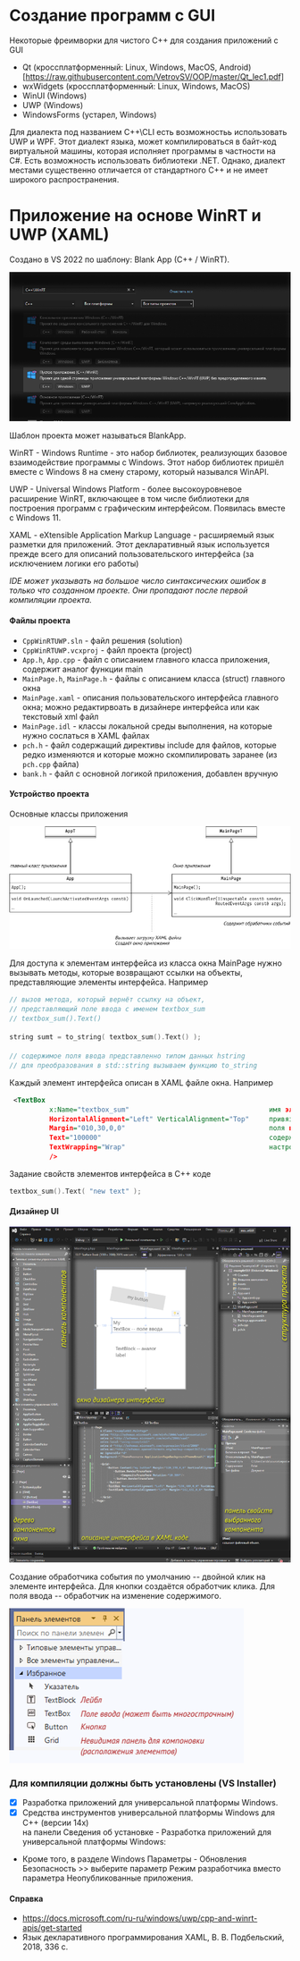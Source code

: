 # Создание программ с GUI

Некоторые фреимворки для чистого C++ для создания приложений с GUI
-  Qt (кроссплатформенный: Linux, Windows, MacOS, Android) [https://raw.githubusercontent.com/VetrovSV/OOP/master/Qt_lec1.pdf]
-  wxWidgets (кроссплатформенный: Linux, Windows, MacOS)
-  WinUI (Windows)
-  UWP (Windows)
-  WindowsForms (устарел, Windows)


Для диалекта под названием C++\CLI есть возможностьь использовать UWP и WPF. Этот диалект языка, может компилироваться в байт-код виртуальной машины, которая исполняет программы в частности на C#. Есть возможность использовать библиотеки .NET.
Однако, диалект местами существенно отличается от стандартного C++ и не имеет широкого распространения.


# Приложение на основе WinRT и UWP (XAML)

Создано в VS 2022 по шаблону: Blank App (C++ / WinRT).

![окно выбора шаблона проекта](new_WinRT.jpg)

Шаблон проекта может называться BlankApp.

WinRT - Windows Runtime - это набор библиотек, реализующих базовое взаимодействие программы с Windows. Этот набор библиотек пришёл вместе с Windows 8 на смену старому, который назывался WinAPI.

UWP - Universal Windows Platform - более высокоуровневое расширение WinRT, включающее в том числе библиотеки для построения программ с графическим интерфейсом. Появилась вместе с Windows 11.


XAML - eXtensible Application Markup Language - расширяемый язык разметки для приложений. Этот декларативный язык используется прежде всего для описаний пользовательского интерфейса (за исключением логики его работы)


*IDE может указывать на большое число синтаксических ошибок в только что созданном проекте. Они пропадают после первой компиляции проекта.*

#### Файлы проекта
- `CppWinRTUWP.sln` - файл решения (solution)
- `CppWinRTUWP.vcxproj` - файл проекта (project)
- `App.h`, `App.cpp` - файл с описанием главного класса приложения, содержит аналог функции main
- `MainPage.h`, `MainPage.h` - файлы с описанием класса (struct) главного окна
- `MainPage.xaml` - описания пользовательского интерфейса главного окна; можно редактирвоать в дизайнере интерфейса или как текстовый xml файл
- `MainPage.idl` - классы локальной среды выполнения, на которые нужно сослаться в XAML файлах
- `pch.h` - файл содержащий директивы include для файлов, которые редко изменяются и которые можно скомпилировать заранее (из `pch.cpp` файла)
- `bank.h` - файл с основной логикой приложения, добавлен вручную


#### Устройство проекта
Основные классы приложения

![](UPW-prog.drawio.png)

Для доступа к элементам интерфейса из класса окна MainPage нужно вызывать методы, которые возвращают ссылки на объекты, представляющие элементы интерфейса. Например
```c++
// вызов метода, который вернёт ссылку на объект,
// представляющий поле ввода с именем textbox_sum
// textbox_sum().Text()

string sumt = to_string( textbox_sum().Text() );

// содержимое поля ввода представленно типом данных hstring
// для преобразования в std::string вызываем функцию to_string
```

Каждый элемент интерфейса описан в XAML файле окна. Например
```xml
 <TextBox
          x:Name="textbox_sum"                                   имя элемента интерфейса
          HorizontalAlignment="Left" VerticalAlignment="Top"     привязка к левой и верхней границе окна
          Margin="010,30,0,0"                                    поля вокруг объекта
          Text="100000"                                          содержимое поля ввода
          TextWrapping="Wrap"                                    настройка переноса текста
          />
```

Задание свойств элементов интерфейса в C++ коде
```c++
textbox_sum().Text( "new text" );
```

#### Дизайнер UI

![](https://github.com/VetrovSV/OOP/raw/master/examples/Cpp_WinRT_UWP/WPF%20app%20in%20VS.png)

Создание обработчика события по умолчанию -- двойной клик на элементе интерфейса.
Для кнопки создаётся обработчик клика. Для поля ввода -- обработчик на изменение содержимого.

<img src="VS-XAML-components.png" width=420>

### Для компиляции должны быть установлены (VS Installer)
- [x] Разработка приложений для универсальной платформы Windows.
- [x] Средства инструментов универсальной платформы Windows для C++ (версии 14x)  \
на панели Сведения об установке - Разработка приложений для универсальной платформы Windows:
- Кроме того, в разделе Windows Параметры - Обновления Безопасность >> выберите параметр Режим разработчика вместо параметра Неопубликованные приложения.



#### Справка
- https://docs.microsoft.com/ru-ru/windows/uwp/cpp-and-winrt-apis/get-started
- Язык декларативного программирования XAML, В. В. Подбельский, 2018, 336 с.
